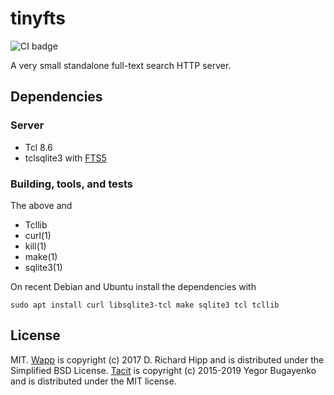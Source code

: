 # tinyfts

![CI badge](https://github.com/dbohdan/tinyfts/workflows/CI/badge.svg)

A very small standalone full-text search HTTP server.

## Dependencies

### Server

* Tcl 8.6
* tclsqlite3 with [FTS5](https://sqlite.org/fts5.html)

### Building, tools, and tests

The above and
* Tcllib
* curl(1)
* kill(1)
* make(1)
* sqlite3(1)

On recent Debian and Ubuntu install the dependencies with

```none
sudo apt install curl libsqlite3-tcl make sqlite3 tcl tcllib
```

## License

MIT.  [Wapp](wapp.tcl.tk/) is copyright (c) 2017 D. Richard Hipp and is
distributed under the Simplified BSD License.
[Tacit](https://github.com/yegor256/tacit) is copyright (c) 2015-2019
Yegor Bugayenko and is distributed under the MIT license.
